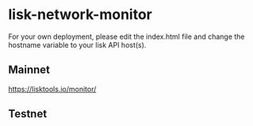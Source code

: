 # lisk-network-monitor

For your own deployment, please edit the index.html file and change the hostname variable to your lisk API host(s).

## Mainnet

https://lisktools.io/monitor/

## Testnet

